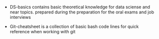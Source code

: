 - DS-basics contains basic theoretical knowledge for data sciense and near topics. prepared during the preparation for the oral exams and job interviews

- Git-cheatsheet is a collection of basic bash code lines for quick reference when working with git 
